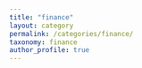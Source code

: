 ```yaml
---
title: "finance"
layout: category
permalink: /categories/finance/
taxonomy: finance
author_profile: true
---
```

